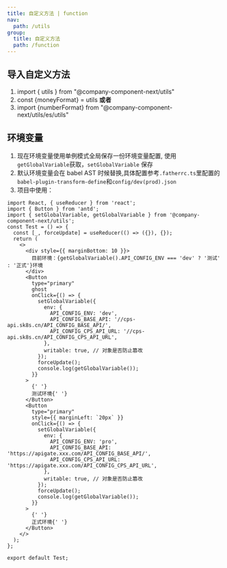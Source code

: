 ```yaml
---
title: 自定义方法 | function
nav:
  path: /utils
group:
  title: 自定义方法
  path: /function
---
```


## 导入自定义方法

1. import { utils } from "@company-component-next/utils"
2. const {moneyFormat} = utils **或者**
3. import {numberFormat} from "@company-component-next/utils/es/utils"

## 环境变量

1. 现在环境变量使用单例模式全局保存一份环境变量配置, 使用`getGlobalVariable`获取，`setGlobalVariable` 保存
2. 默认环境变量会在 babel AST 时候替换,具体配置参考`.fatherrc.ts`里配置的`babel-plugin-transform-define`和`config/dev(prod).json`
3. 项目中使用：

```tsx
import React, { useReducer } from 'react';
import { Button } from 'antd';
import { setGlobalVariable, getGlobalVariable } from '@company-component-next/utils';
const Test = () => {
  const [_, forceUpdate] = useReducer(() => ({}), {});
  return (
    <>
      <div style={{ marginBottom: 10 }}>
        目前环境：{getGlobalVariable().API_CONFIG_ENV === 'dev' ? '测试' : '正式'}环境
      </div>
      <Button
        type="primary"
        ghost
        onClick={() => {
          setGlobalVariable({
            env: {
              API_CONFIG_ENV: 'dev',
              API_CONFIG_BASE_API: '//cps-api.sk8s.cn/API_CONFIG_BASE_API/',
              API_CONFIG_CPS_API_URL: '//cps-api.sk8s.cn/API_CONFIG_CPS_API_URL',
            },
            writable: true, // 对象是否防止篡改
          });
          forceUpdate();
          console.log(getGlobalVariable());
        }}
      >
        {' '}
        测试环境{' '}
      </Button>
      <Button
        type="primary"
        style={{ marginLeft: `20px` }}
        onClick={() => {
          setGlobalVariable({
            env: {
              API_CONFIG_ENV: 'pro',
              API_CONFIG_BASE_API: 'https://apigate.xxx.com/API_CONFIG_BASE_API/',
              API_CONFIG_CPS_API_URL: 'https://apigate.xxx.com/API_CONFIG_CPS_API_URL',
            },
            writable: true, // 对象是否防止篡改
          });
          forceUpdate();
          console.log(getGlobalVariable());
        }}
      >
        {' '}
        正式环境{' '}
      </Button>
    </>
  );
};

export default Test;
```
